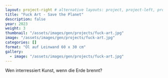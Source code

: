 ```yaml
---
layout: project-right # alternative layouts: project, project-left, project-right, project-top
title: "Fuck Art - Save the Planet"
description: false
year: 2023
weight: 3
thumbnail: "/assets/images/gen/projects/fuck-art.jpg"
image: "/assets/images/gen/projects/fuck-art.jpg"
categories: []
format: "Öl auf Leinwand 60 x 30 cm"
gallery:
  - image: "/assets/images/gen/projects/fuck-art.jpg"
---
```


Wen interressiert Kunst, wenn die Erde brennt?
